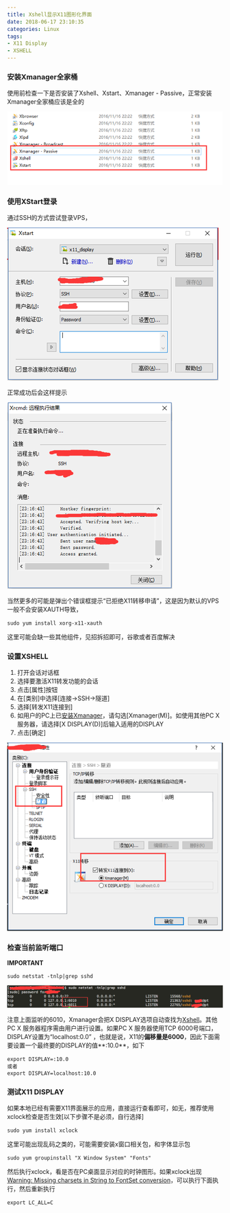 ```yaml
---
title: Xshell显示X11图形化界面
date: 2018-06-17 23:10:35
categories: Linux
tags:
- X11 Display
- XSHELL
---
```


### 安装Xmanager全家桶

使用前检查一下是否安装了Xshell、Xstart、Xmanager - Passive，正常安装Xmanager全家桶应该是全的

![1529248519265](Xshell显示X11图形化界面/1529248519265.png)

### 使用XStart登录

通过SSH的方式尝试登录VPS，

![1529248581921](Xshell显示X11图形化界面/1529248581921.png)

正常成功后会这样提示

![1529248649118](Xshell显示X11图形化界面/1529248649118.png)

当然更多的可能是弹出个错误框提示“已拒绝X11转移申请”，这是因为默认的VPS一般不会安装XAUTH导致，

```shell
sudo yum install xorg-x11-xauth
```

这里可能会缺一些其他组件，见招拆招即可，谷歌或者百度解决

### 设置XSHELL

1. 打开会话对话框
2. 选择要激活X11转发功能的会话
3. 点击[属性]按钮
4. 在[类别]中选择[连接->SSH->隧道]
5. 选择[转发X11连接到]
6. 如用户的PC上已[安装Xmanager](http://www.xshellcn.com/xmg_column/xm-az.html)，请勾选[Xmanager(M)]。如使用其他PC X 服务器，请选择[X DISPLAY(D)]后输入适用的DISPLAY 
7. 点击[确定] 

![1529248873947](Xshell显示X11图形化界面/1529248873947.png)

### 检查当前监听端口

**IMPORTANT**

```shell
sudo netstat -tnlp|grep sshd
```

![1529249219317](Xshell显示X11图形化界面/1529249219317.png)

注意上面监听的6010，Xmanager会把X DISPLAY选项自动查找为[Xshell](http://www.xshellcn.com/)。其他 PC X 服务器程序需由用户进行设置。如果PC X 服务器使用TCP 6000号端口，DISPLAY设置为“localhost:0.0” ，也就是说，X11的**偏移量是6000**，因此下面需要设置一个最终要的DISPLAY的值**:10.0**，如下

```shell
export DISPLAY=:10.0
或者
export DISPLAY=localhost:10.0
```

### 测试X11 DISPLAY

如果本地已经有需要X11界面展示的应用，直接运行查看即可，如无，推荐使用xclock检查是否生效[以下步骤不是必须，自行选择]

```shell
sudo yum install xclock
```

这里可能出现乱码之类的，可能需要安装x窗口相关包，和字体显示包 

```shell
sudo yum groupinstall "X Window System" "Fonts"
```

然后执行xclock，看是否在PC桌面显示对应的时钟图形。如果xclock出现[Warning: Missing charsets in String to FontSet conversion](https://access.redhat.com/solutions/409033)，可以执行下面执行，然后重新执行

```shell
export LC_ALL=C
```


